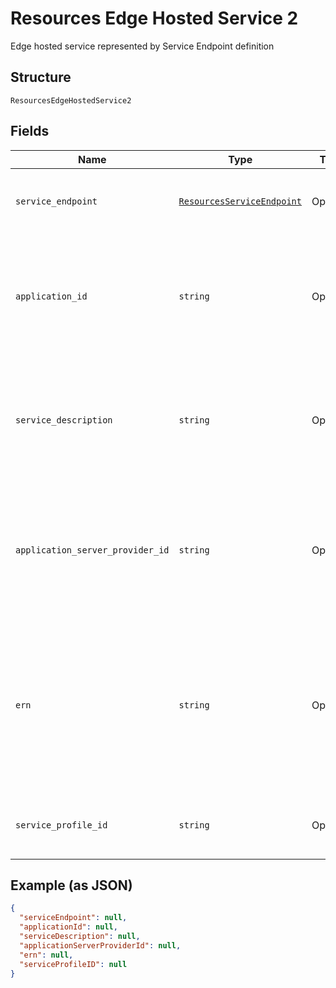 
# Resources Edge Hosted Service 2

Edge hosted service represented by Service Endpoint definition

## Structure

`ResourcesEdgeHostedService2`

## Fields

| Name | Type | Tags | Description |
|  --- | --- | --- | --- |
| `service_endpoint` | [`ResourcesServiceEndpoint`](../../doc/models/resources-service-endpoint.md) | Optional | Service Endpoint path, address, and port |
| `application_id` | `string` | Optional | Unique ID representing the Edge Application<br>**Constraints**: *Maximum Length*: `32`, *Pattern*: `^[A-Za-z0-9]{3,32}$` |
| `service_description` | `string` | Optional | Description of the Service Endpoint<br>**Constraints**: *Maximum Length*: `32`, *Pattern*: `^[A-Za-z0-9]{3,32}$` |
| `application_server_provider_id` | `string` | Optional | Unique ID representing the Edge Application Provider<br>**Constraints**: *Maximum Length*: `32`, *Pattern*: `^[A-Za-z0-9]{3,32}$` |
| `ern` | `string` | Optional | Edge Resource Name. A string identifier for a set of edge resources.<br>**Constraints**: *Maximum Length*: `32`, *Pattern*: `^[A-Za-z0-9-]{3,32}$` |
| `service_profile_id` | `string` | Optional | The system assigned ID of the service profile |

## Example (as JSON)

```json
{
  "serviceEndpoint": null,
  "applicationId": null,
  "serviceDescription": null,
  "applicationServerProviderId": null,
  "ern": null,
  "serviceProfileID": null
}
```

